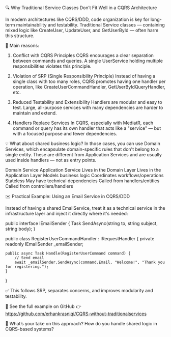 🔍 Why Traditional Service Classes Don’t Fit Well in a CQRS Architecture

In modern architectures like CQRS/DDD, code organization is key for long-term maintainability and testability. Traditional Service classes — containing mixed logic like CreateUser, UpdateUser, and GetUserById — often harm this structure.

🔹 Main reasons:

1. Conflict with CQRS Principles
CQRS encourages a clear separation between commands and queries. A single UserService holding multiple responsibilities violates this principle.

2. Violation of SRP (Single Responsibility Principle)
Instead of having a single class with too many roles, CQRS promotes having one handler per operation, like CreateUserCommandHandler, GetUserByIdQueryHandler, etc.

3. Reduced Testability and Extensibility
Handlers are modular and easy to test. Large, all-purpose services with many dependencies are harder to maintain and extend.

4. Handlers Replace Services
In CQRS, especially with MediatR, each command or query has its own handler that acts like a "service" — but with a focused purpose and fewer dependencies.

💡 What about shared business logic?
In those cases, you can use Domain Services, which encapsulate domain-specific rules that don't belong to a single entity. These are different from Application Services and are usually used inside handlers — not as entry points.

Domain Service	Application Service
Lives in the Domain Layer	Lives in the Application Layer
Models business logic	Coordinates workflows/operations
Stateless	May have technical dependencies
Called from handlers/entities	Called from controllers/handlers

✉️ Practical Example: Using an Email Service in CQRS/DDD

Instead of having a shared EmailService, treat it as a technical service in the infrastructure layer and inject it directly where it's needed:


public interface IEmailSender { Task SendAsync(string to, string subject, string body); }

public class RegisterUserCommandHandler : IRequestHandler<RegisterUserCommand> 
{
    private readonly IEmailSender _emailSender;

    public async Task Handle(RegisterUserCommand command) {
        // Send email
        await _emailSender.SendAsync(command.Email, "Welcome!", "Thank you for registering.");
    }
}


✅ This follows SRP, separates concerns, and improves modularity and testability.

📎 See the full example on GitHub 👉  https://github.com/erhankrasniqi/CQRS-without-traditionalservices

💬 What’s your take on this approach? How do you handle shared logic in CQRS-based systems?
